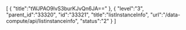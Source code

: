 [
	{
		"title":"tWJPAO9lvS3burKJvQn6JA=="
	},
	{
		"level":"3",
		"parent_id":"33320",
		"id":"33321",
		"title":"listInstanceInfo",
		"url":"/data-compute/api/listinstanceinfo",
		"status":"2"
	}
]